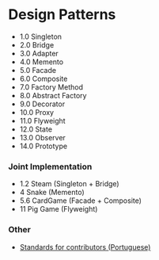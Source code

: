 # Design Patterns
  * 1.0 Singleton
  * 2.0 Bridge
  * 3.0 Adapter
  * 4.0 Memento
  * 5.0 Facade
  * 6.0 Composite
  * 7.0 Factory Method
  * 8.0 Abstract Factory
  * 9.0 Decorator
  * 10.0 Proxy
  * 11.0 Flyweight
  * 12.0 State
  * 13.0 Observer
  * 14.0 Prototype

### Joint Implementation
  * 1.2 Steam (Singleton + Bridge)
  * 4 Snake (Memento)
  * 5.6 CardGame (Facade + Composite)
  * 11 Pig Game (Flyweight)

### Other
* [Standards for contributors (Portuguese)](https://github.com/Augusto-Fadanelli/DesignPatterns/blob/main/Standards_for_contributors%20_pt-BR.md)
